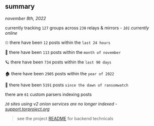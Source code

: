 
## summary
_november 8th, 2022_

currently tracking `127` groups across `230` relays & mirrors - _`101` currently online_

⏲ there have been `12` posts within the `last 24 hours`

🦈 there have been `113` posts within the `month of november`

🪐 there have been `734` posts within the `last 90 days`

🏚 there have been `2905` posts within the `year of 2022`

🦕 there have been `5191` posts `since the dawn of ransomwatch`

there are `61` custom parsers indexing posts

_`20` sites using v2 onion services are no longer indexed - [support.torproject.org](https://support.torproject.org/onionservices/v2-deprecation/)_

> see the project [README](https://github.com/joshhighet/ransomwatch#ransomwatch--) for backend technicals
